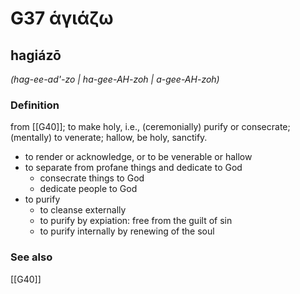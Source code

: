 # G37 ἁγιάζω

## hagiázō

_(hag-ee-ad'-zo | ha-gee-AH-zoh | a-gee-AH-zoh)_

### Definition

from [[G40]]; to make holy, i.e., (ceremonially) purify or consecrate; (mentally) to venerate; hallow, be holy, sanctify.

- to render or acknowledge, or to be venerable or hallow
- to separate from profane things and dedicate to God
  - consecrate things to God
  - dedicate people to God
- to purify
  - to cleanse externally
  - to purify by expiation: free from the guilt of sin
  - to purify internally by renewing of the soul

### See also

[[G40]]

